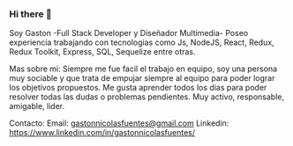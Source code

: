 ### Hi there 👋

Soy Gaston -Full Stack Developer y Diseñador Multimedia- Poseo experiencia trabajando con tecnologias como Js, NodeJS, React, Redux, Redux Toolkit, Express, SQL, Sequelize entre otras. 

Mas sobre mi:
Siempre me fue facil el trabajo en equipo, soy una persona muy sociable y que trata de empujar siempre al equipo para poder lograr los objetivos propuestos. Me gusta aprender todos los dias para poder resolver todas las dudas o problemas pendientes. Muy activo, responsable, amigable, lider.

Contacto:
Email: gastonnicolasfuentes@gmail.com
Linkedin: https://www.linkedin.com/in/gastonnicolasfuentes/


